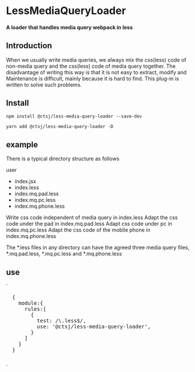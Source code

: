 # LessMediaQueryLoader

#### A loader that handles media query webpack in less

## Introduction

When we usually write media queries, we always mix the css(less) code of non-media query and the css(less) code of media query together. The disadvantage of writing this way is that it is not easy to extract, modify and Maintenance is difficult, mainly because it is hard to find. This plug-in is written to solve such problems.

## Install

` npm install @ctsj/less-media-query-loader --save-dev `

` yarn add @ctsj/less-media-query-loader -D `

## example

There is a typical directory structure as follows

user

- index.jsx
- index.less
- index.mq.pad.less
- index.mq.pc.less
- index.mq.phone.less

Write css code independent of media query in index.less
Adapt the css code under the pad in index.mq.pad.less
Adapt css code under pc in index.mq.pc.less
Adapt the css code of the mobile phone in index.mq.phone.less

The *.less files in any directory can have the agreed three media query files, *.mq.pad.less, *.mq.pc.less and *.mq.phone.less

## use

`
  <pre>
  {
    module:{
      rules:[
        {
          test: /\.less$/,
          use: '@ctsj/less-media-query-loader',
        }
      ]
    }
  }
  </pre>
`
